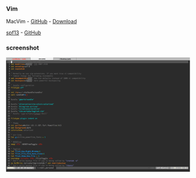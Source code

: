 ### Vim

MacVim - [GitHub](https://github.com/b4winckler/macvim) - [Download](https://github.com/b4winckler/macvim/releases)

[spf13](http://vim.spf13.com/) - [GitHub](https://github.com/spf13/spf13-vim)

### screenshot

![screenshot](./screenshot.png)
